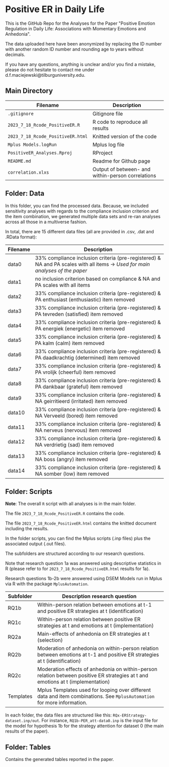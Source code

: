 # Positive ER in Daily Life

This is the GitHub Repo for the Analyses for the Paper "Positive Emotion Regulation in Daily Life: Associations with Momentary Emotions and Anhedonia".

The data uploaded here have been anonymized by replacing the ID number with another random ID number and rounding age to years without decimals.

If you have any questions, anything is unclear and/or you find a mistake, please do not hesitate to contact me under d.f.maciejewski\@tilburguniversity.edu.

## Main Directory

| Filename                           | Description                                       |
|------------------------------|--------------------------------------|
| `.gitignore`                       | Gitignore file                                    |
| `2023_7_18_Rcode_PositiveER.R`     | R code to reproduce all results                   |
| `2023_7_18_Rcode_PositiveER.html`  | Knitted version of the code                       |
| `Mplus Models.logRun`              | Mplus log file                                    |
| `PositiveER_Analyses.Rproj`        | RProject                                          |
| `README.md`                        | Readme for Github page                            |
| `correlation.xlxs`                 | Output of between- and within-person correlations |

## Folder: Data

In this folder, you can find the processed data. Because, we included sensitivity analyses with regards to the compliance inclusion criterion and the item combination, we generated multiple data sets and re-ran analyses across all those in a multiverse fashion.

In total, there are 15 different data files (all are provided in .csv, .dat and .RData format):

| Filename | Description                                                                                                                    |
|----------|--------------------------------------------------------|
| data0    | 33% compliance inclusion criteria (pre-registered) & NA and PA scales with all items -\> *Used for main analyses of the paper* |
| data1    | no inclusion criterion based on compliance & NA and PA scales with all items                                                   |
| data2    | 33% compliance inclusion criteria (pre-registered) & PA enthusiast (enthusiastic) item removed                                 |
| data3    | 33% compliance inclusion criteria (pre-registered) & PA tevreden (satisfied) item removed                                      |
| data4    | 33% compliance inclusion criteria (pre-registered) & PA energiek (energetic) item removed                                      |
| data5    | 33% compliance inclusion criteria (pre-registered) & PA kalm (calm) item removed                                               |
| data6    | 33% compliance inclusion criteria (pre-registered) & PA daadkrachtig (determined) item removed                                 |
| data7    | 33% compliance inclusion criteria (pre-registered) & PA vrolijk (cheerful) item removed                                        |
| data8    | 33% compliance inclusion criteria (pre-registered) & PA dankbaar (grateful) item removed                                       |
| data9    | 33% compliance inclusion criteria (pre-registered) & NA geirritieerd (irritated) item removed                                  |
| data10   | 33% compliance inclusion criteria (pre-registered) & NA Verveeld (bored) item removed                                          |
| data11   | 33% compliance inclusion criteria (pre-registered) & NA nerveus (nervous) item removed                                         |
| data12   | 33% compliance inclusion criteria (pre-registered) & NA verdrietig (sad) item removed                                          |
| data13   | 33% compliance inclusion criteria (pre-registered) & NA boss (angry) item removed                                              |
| data14   | 33% compliance inclusion criteria (pre-registered) & NA somber (low) item removed                                              |

## Folder: Scripts

**Note**: The overall `R` script with all analyses is in the main folder.

The file `2023_7_18_Rcode_PositiveER.R` contains the code.

The file `2023_7_18_Rcode_PositiveER.html` contains the knitted document including the results.

In the folder scripts, you can find the Mplus scripts (.inp files) plus the associated output (.out files).

The subfolders are structured according to our research questions.

Note that research question 1a was answered using descriptive statistics in R (please refer to for `2023_7_18_Rcode_PositiveER.html` results for 1a).

Research questions 1b-2b were answered using DSEM Models run in Mplus via R with the package `MplusAutomation`.

| Subfolder | Description research question                                                                                                    |
|-----------|-------------------------------------------------------------|
| RQ1b      | Within-person relation between emotions at t-1 and positive ER strategies at t (identification)                                  |
| RQ1c      | Within-person relation between positive ER strategies at t and emotions at t (implementation)                                    |
| RQ2a      | Main-effects of anhedonia on ER strategies at t (selection)                                                                      |
| RQ2b      | Moderation of anhedonia on within-person relation between emotions at t-1 and positive ER strategies at t (identification)       |
| RQ2c      | Moderation effects of anhedonia on within-person relation between positive ER strategies at t and emotions at t (implementation) |
| Templates | Mplus Templates used for looping over different data and item combinations. See `MplusAutomation` for more information.          |

In each folder, the data files are structured like this: `RQx-ERStrategy-dataset.inp/out`. For instance, `RQ1b-PER_att-data0.inp` is the input file for the model for hypothesis 1b for the strategy attention for dataset 0 (the main results of the paper).

## Folder: Tables

Contains the generated tables reported in the paper.
